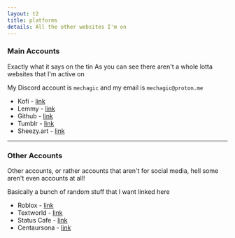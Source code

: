 ```yaml
---
layout: t2
title: platforms
details: All the other websites I'm on
---
```


###  Main Accounts

Exactly what it says on the tin
As you can see there aren't a whole lotta websites that I'm active on

My Discord account is `mechagic` and my email is `mechagic@proton.me `

- Kofi - [link](https://ko-fi.com/mechagic)
- Lemmy - [link](https://lemmy.world/u/MECHAGIC)
- Github - [link](https://github.com/mechagic/)
- Tumblr - [link](https://mechagic.tumblr.com/)
- Sheezy.art - [link](https://sheezy.art/mechagic)

---

### Other Accounts

Other accounts, or rather accounts that aren't for social media, hell some aren't even accounts at all!

Basically a bunch of random stuff that I want linked here

- Roblox - [link](https://www.roblox.com/users/5763807601/profile)
- Textworld - [link](https://www.yourworldoftext.com/~mechagic/)
- Status Cafe - [link](https://status.cafe/users/mechagic)
- Centaursona - [link](https://perchance.org/centaursona-generator)